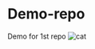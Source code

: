 # Demo-repo
Demo for 1st repo
![cat](https://github.com/Carloscode5/Demo-repo/assets/121002145/b80e1e7c-4a4e-4749-b86a-dec8a6125848)
